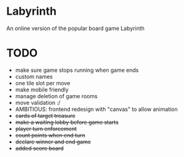 # Labyrinth
An online version of the popular board game Labyrinth

# TODO
- make sure game stops running when game ends
- custom names
- one tile slot per move
- make mobile friendly
- manage deletion of game rooms
- move validation :/
- AMBITIOUS: frontend redesign with "canvas" to allow animation
- ~~cards of target treasure~~
- ~~make a waiting lobby before game starts~~
- ~~player turn enforcement~~
- ~~count points when end turn~~ 
- ~~declare winner and end game~~
- ~~added score board~~